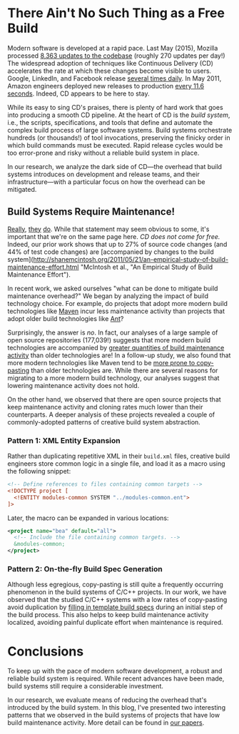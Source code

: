 # There Ain't No Such Thing as a Free Build

Modern software is developed at a rapid pace. Last May (2015), Mozilla processed [8,363 updates to the codebase](http://relengofthenerds.blogspot.ca/2015/06/mozilla-pushes-may-2015.html) (roughly 270 updates per day!) The widespread adoption of techniques like Continuous Delivery (CD) accelerates the rate at which these changes become visible to users. Google, LinkedIn, and Facebook release [several times daily](http://mcis.polymtl.ca/publications/2015/IEEE_SW_RELENG_SI.pdf#page=44 "Adams et al., The Practice and Future of Release Engineering: A Roundtable with Three Release Engineers, IEEE Software"). In May 2011, Amazon engineers deployed new releases to production [every 11.6 seconds](https://www.youtube.com/watch?v=dxk8b9rSKOo&t=9m59s). Indeed, CD appears to be here to stay.

While its easy to sing CD's praises, there is plenty of hard work that goes into producing a smooth CD pipeline.
At the heart of CD is the *build system*, i.e., the scripts, specifications, and tools that define and automate the complex build process of large software systems. Build systems orchestrate hundreds (or thousands!) of tool invocations, preserving the finicky order in which build commands must be executed. Rapid release cycles would be too error-prone and risky without a reliable build system in place.

In our research, we analyze the dark side of CD—the overhead that build systems introduces on development and release teams, and their infrastructure—with a particular focus on how the overhead can be mitigated.

## Build Systems Require Maintenance!

[Really](https://e-reports-ext.llnl.gov/pdf/244668.pdf "Kumfert and Epperly, Software in the DOE: The Hidden Overhead of 'The Build'"), [they](http://people.cs.vt.edu/~jiaoyang/paper/esem11.pdf "Hochstein and Jiao, The cost of the build tax in scientific software") [do](http://hera.ugr.es/doi/16515080.pdf "Robles et al., Beyond source code: The importance of other artifacts in software development (a case study)"). While that statement may seem obvious to some, it's important that we're on the same page here. _CD does not come for free._ Indeed, our prior work shows that up to 27% of source code changes (and 44% of test code changes) are [accompanied by changes to the build system](http://shanemcintosh.org/2011/05/21/an-empirical-study-of-build-maintenance-effort.html "McIntosh et al., "An Empirical Study of Build Maintenance Effort").

In recent work, we asked ourselves "what can be done to mitigate build maintenance overhead?" We began by analyzing the impact of build technology choice. For example, do projects that adopt more modern build technologies like [Maven](https://maven.apache.org/) incur less maintenance activity than projects that adopt older build technologies like [Ant](https://ant.apache.org/)?

Surprisingly, the answer is *no*. In fact, our analyses of a large sample of open source repositories (177,039!) suggests that more modern build technologies are accompanied by [greater quantities of build maintenance activity](http://shanemcintosh.org/2014/06/01/a-large-scale-empirical-study-of-the-relationship-between-build-technology-and-build-maintenance.html "McIntosh et al., A Large-Scale Empirical Study of the Relationship between Build Technology Choice and Build Maintenance") than older technologies are! In a follow-up study, we also found that more modern technologies like Maven tend to be [more prone to copy-pasting](http://shanemcintosh.org/2014/05/31/collecting-and-leveraging-a-benchmark-of-build-system-clones-to-aid-in-quality-assessments.html "McIntosh et al., Collecting and Leveraging a Benchmark of Build System Clones to Aid in Quality Assessments") than older technologies are. While there are several reasons for migrating to a more modern build technology, our analyses suggest that lowering maintenance activity does not hold.

On the other hand, we observed that there are open source projects that keep maintenance activity and cloning rates much lower than their counterparts. A deeper analysis of these projects revealed a couple of commonly-adopted patterns of creative build system abstraction.

### Pattern 1: XML Entity Expansion

Rather than duplicating repetitive XML in their `build.xml` files, creative build engineers store common logic in a single file, and load it as a macro using the following snippet:

```xml
<!-- Define references to files containing common targets -->
<!DOCTYPE project [
  <!ENTITY modules-common SYSTEM "../modules-common.ent">
]>
```

Later, the macro can be expanded in various locations:

```xml
<project name="bea" default="all">
  <!-- Include the file containing common targets. -->
  &modules-common;
</project>
```

### Pattern 2: On-the-fly Build Spec Generation

Although less egregious, copy-pasting is still quite a frequently occurring phenomenon in the build systems of C/C++ projects. In our work, we have observed that the studied C/C++ systems with a low rates of copy-pasting avoid duplication by [filling in template build specs](http://shanemcintosh.org/2014/05/31/collecting-and-leveraging-a-benchmark-of-build-system-clones-to-aid-in-quality-assessments.html "McIntosh et al., Collecting and Leveraging a Benchmark of Build System Clones to Aid in Quality Assessments") during an initial step of the build process. This also helps to keep build maintenance activity localized, avoiding painful duplicate effort when maintenance is required.

# Conclusions

To keep up with the pace of modern software development, a robust and reliable build system is required. While recent advances have been made, build systems still require a considerable investment.

In our research, we evaluate means of reducing the overhead that's introduced by the build system. In this blog, I've presented two interesting patterns that we observed in the build systems of projects that have low build maintenance activity. More detail can be found in [our papers](http://shanemcintosh.org/tags/build-systems.html "Build-related research papers").
